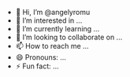 - 👋 Hi, I’m @angelyromu
- 👀 I’m interested in ...
- 🌱 I’m currently learning ...
- 💞️ I’m looking to collaborate on ...
- 📫 How to reach me ...
- 😄 Pronouns: ...
- ⚡ Fun fact: ...

<!---
angelyromu/angelyromu is a ✨ special ✨ repository because its `README.md` (this file) appears on your GitHub profile.
You can click the Preview link to take a look at your changes.
--->
